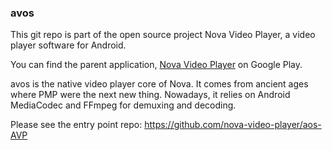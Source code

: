 ### avos

This git repo is part of the open source project Nova Video Player, a video player software for Android.

You can find the parent application, 
[Nova Video Player](https://play.google.com/store/apps/details?id=org.courville.nova) 
on Google Play. 

avos is the native video player core of Nova. It comes from ancient ages where PMP were the next new thing.
Nowadays, it relies on Android MediaCodec and FFmpeg for demuxing and decoding.

Please see the entry point repo: https://github.com/nova-video-player/aos-AVP

